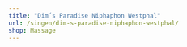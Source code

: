 ```yaml
---
title: "Dim´s Paradise Niphaphon Westphal"
url: /singen/dim-s-paradise-niphaphon-westphal/
shop: Massage
---
```

